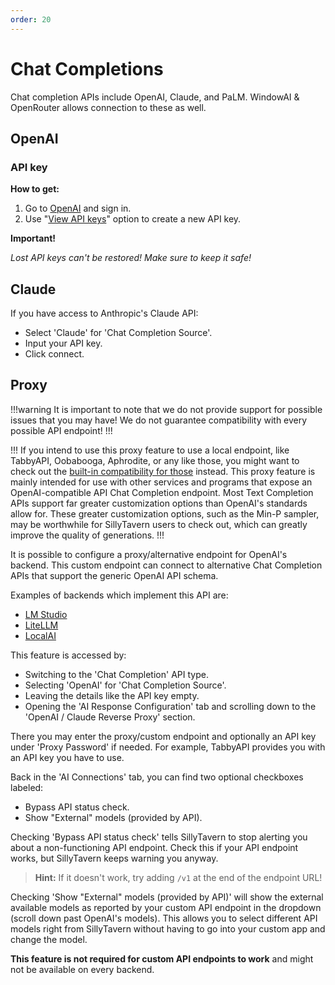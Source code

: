 ```yaml
---
order: 20
---
```

# Chat Completions

Chat completion APIs include OpenAI, Claude, and PaLM.
WindowAI & OpenRouter allows connection to these as well.

## OpenAI

### API key

**How to get:**

1. Go to [OpenAI](https://platform.openai.com/) and sign in.
2. Use "[View API keys](https://platform.openai.com/account/api-keys)" option to create a new API key.

**Important!**

*Lost API keys can't be restored! Make sure to keep it safe!*

## Claude

If you have access to Anthropic's Claude API:

- Select 'Claude' for 'Chat Completion Source'.
- Input your API key.
- Click connect.

## Proxy

!!!warning
It is important to note that we do not provide support for possible issues that you may have!
We do not guarantee compatibility with every possible API endpoint!
!!!

!!!
If you intend to use this proxy feature to use a local endpoint, like TabbyAPI, Oobabooga, Aphrodite, or any like those, you might want to check out the [built-in compatibility for those](https://docs.sillytavern.app/usage/api-connections/) instead. This proxy feature is mainly intended for use with other services and programs that expose an OpenAI-compatible API Chat Completion endpoint.
Most Text Completion APIs support far greater customization options than OpenAI's standards allow for. These greater customization options, such as the Min-P sampler, may be worthwhile for SillyTavern users to check out, which can greatly improve the quality of generations.
!!!

It is possible to configure a proxy/alternative endpoint for OpenAI's backend. This custom endpoint can connect to alternative Chat Completion APIs that support the generic OpenAI API schema.

Examples of backends which implement this API are:

* [LM Studio](https://lmstudio.ai/)
* [LiteLLM](https://litellm.ai/)
* [LocalAI](https://localai.io/)

This feature is accessed by:

- Switching to the 'Chat Completion' API type.
- Selecting 'OpenAI' for 'Chat Completion Source'.
- Leaving the details like the API key empty.
- Opening the 'AI Response Configuration' tab and scrolling down to the 'OpenAI / Claude Reverse Proxy' section.

There you may enter the proxy/custom endpoint and optionally an API key under 'Proxy Password' if needed.
For example, TabbyAPI provides you with an API key you have to use.

Back in the 'AI Connections' tab, you can find two optional checkboxes labeled:

- Bypass API status check.
- Show "External" models (provided by API).

Checking 'Bypass API status check' tells SillyTavern to stop alerting you about a non-functioning API endpoint. Check this if your API endpoint works, but SillyTavern keeps warning you anyway.

> **Hint:** If it doesn't work, try adding `/v1` at the end of the endpoint URL!

Checking 'Show "External" models (provided by API)' will show the external available models as reported by your custom API endpoint in the dropdown (scroll down past OpenAI's models). This allows you to select different API models right from SillyTavern without having to go into your custom app and change the model.

**This feature is not required for custom API endpoints to work** and might not be available on every backend.
